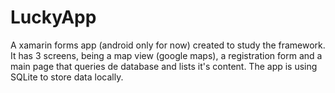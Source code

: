 # LuckyApp

A xamarin forms app (android only for now) created to study the framework. It has 3 screens, being a map view (google maps), a registration form and a main page that queries de database and lists it's content. The app is using SQLite to store data locally.
